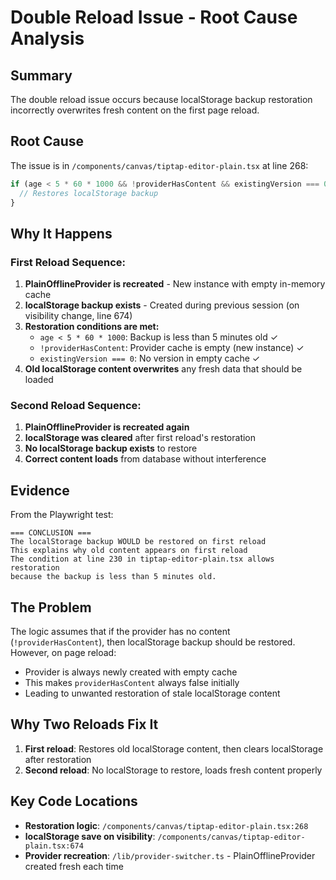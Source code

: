 # Double Reload Issue - Root Cause Analysis

## Summary
The double reload issue occurs because localStorage backup restoration incorrectly overwrites fresh content on the first page reload.

## Root Cause

The issue is in `/components/canvas/tiptap-editor-plain.tsx` at line 268:

```typescript
if (age < 5 * 60 * 1000 && !providerHasContent && existingVersion === 0) {
  // Restores localStorage backup
}
```

## Why It Happens

### First Reload Sequence:
1. **PlainOfflineProvider is recreated** - New instance with empty in-memory cache
2. **localStorage backup exists** - Created during previous session (on visibility change, line 674)
3. **Restoration conditions are met:**
   - `age < 5 * 60 * 1000`: Backup is less than 5 minutes old ✓
   - `!providerHasContent`: Provider cache is empty (new instance) ✓
   - `existingVersion === 0`: No version in empty cache ✓
4. **Old localStorage content overwrites** any fresh data that should be loaded

### Second Reload Sequence:
1. **PlainOfflineProvider is recreated again** 
2. **localStorage was cleared** after first reload's restoration
3. **No localStorage backup exists** to restore
4. **Correct content loads** from database without interference

## Evidence

From the Playwright test:
```
=== CONCLUSION ===
The localStorage backup WOULD be restored on first reload
This explains why old content appears on first reload
The condition at line 230 in tiptap-editor-plain.tsx allows restoration
because the backup is less than 5 minutes old.
```

## The Problem

The logic assumes that if the provider has no content (`!providerHasContent`), then localStorage backup should be restored. However, on page reload:
- Provider is always newly created with empty cache
- This makes `providerHasContent` always false initially
- Leading to unwanted restoration of stale localStorage content

## Why Two Reloads Fix It

1. **First reload**: Restores old localStorage content, then clears localStorage after restoration
2. **Second reload**: No localStorage to restore, loads fresh content properly

## Key Code Locations

- **Restoration logic**: `/components/canvas/tiptap-editor-plain.tsx:268`
- **localStorage save on visibility**: `/components/canvas/tiptap-editor-plain.tsx:674`
- **Provider recreation**: `/lib/provider-switcher.ts` - PlainOfflineProvider created fresh each time